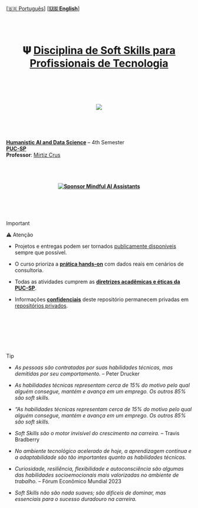 

<br><br>
 
 
 \[[🇧🇷 Português](README.pt_BR.md)\] \[**[🇺🇸 English](README.md)**\]


<br><br>



# <p align="center">  𝚿 [Disciplina de Soft Skills para Profissionais de Tecnologia]()



<br><br><br>


<p align="center">
   <img src="https://github.com/user-attachments/assets/791a69e2-d09a-429f-9257-f6667fff5c04 ">
 </p>

<br><br><br>


[**Humanistic AI and Data Science**]() – 4th Semester  
[**PUC-SP**]()   
**Professor**: [Mirtiz Crus]()


<br><br>




#### <p align="center"> [![Sponsor Mindful AI Assistants](https://img.shields.io/badge/Sponsor-%C2%B7%C2%B7%C2%B7%20Mindful%20AI%20Assistants%20%C2%B7%C2%B7%C2%B7-brightgreen?logo=GitHub)](https://github.com/sponsors/Mindful-AI-Assistants)



<!--Confidentiality Statement-->

<br><br><br>


> [!IMPORTANT]
>
> ⚠️ Atenção
>
> * Projetos e entregas podem ser tornados [publicamente disponíveis]() sempre que possível.
>
> * O curso prioriza a [**prática hands-on**]() com dados reais em cenários de consultoria.
>
> * Todas as atividades cumprem as [**diretrizes acadêmicas e éticas da PUC-SP**]().
>
> * Informações [**confidenciais**]() deste repositório permanecem privadas em [repositórios privados]().
>
>  

<br>

#  

<br><br>

<!--Fim-->


> [!TIP]
>
>
>  * *As pessoas são contratadas por suas habilidades técnicas, mas demitidas por seu comportamento.* – Peter Drucker
> 
>  * *As habilidades técnicas representam cerca de 15% do motivo pelo qual alguém consegue, mantém e avança em um emprego. Os outros 85% são soft skills.*  
>
>  * *“As habilidades técnicas representam cerca de 15% do motivo pelo qual alguém consegue, mantém e avança em um emprego. Os outros 85% são soft skills.*
>
>   * *Soft Skills são o motor invisível do crescimento na carreira.* – Travis Bradberry
>
>   * *No ambiente tecnológico acelerado de hoje, a aprendizagem contínua e a adaptabilidade são tão importantes quanto as habilidades técnicas.*
>
>  * *Curiosidade, resiliência, flexibilidade e autoconsciência são algumas das habilidades socioemocionais mais valorizadas no ambiente de trabalho.* – Fórum Econômico Mundial 2023
>
>  * *Soft Skills não são nada suaves; são difíceis de dominar, mas essenciais para o sucesso duradouro na carreira.*
>

<br><br><br>

<!--Fim-->


